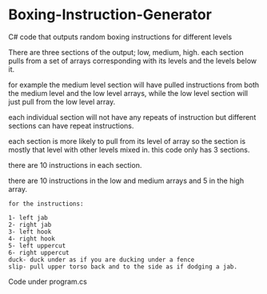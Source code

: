 # Boxing-Instruction-Generator
C# code that outputs random boxing instructions for different levels

There are three sections of the output; low, medium, high. each section pulls from a set of arrays corresponding with its levels and the levels below it.

for example the medium level section will have pulled instructions from both the medium level and the low level arrays, while the low level section will just pull from the low level array.

each individual section will not have any repeats of instruction but different sections can have repeat instructions.

each section is more likely to pull from its level of array so the section is mostly that level with other levels mixed in.
this code only has 3 sections.

there are 10 instructions in each section.

there are 10 instructions in the low and medium arrays and 5 in the high array.

```
for the instructions:

1- left jab
2- right jab
3- left hook
4- right hook
5- left uppercut
6- right uppercut
duck- duck under as if you are ducking under a fence
slip- pull upper torso back and to the side as if dodging a jab.
```

Code under program.cs
